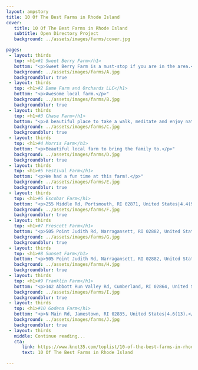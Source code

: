 ```yaml
---
layout: ampstory
title: 10 Of The Best Farms in Rhode Island
cover:
   title: 10 Of The Best Farms in Rhode Island 
   subtitle: Open Directory Project
   background: ../assets/images/farms/cover.jpg

pages: 
 - layout: thirds
   top: <h1>#1 Sweet Berry Farm</h1>
   bottom: "<p>Sweet Berry Farm is a must-stop if you are in the area.</p>"
   background: ../assets/images/farms/A.jpg
   backgroundblur: true   
 - layout: thirds
   top: <h1>#2 Dame Farm and Orchards LLC</h1>
   bottom: "<p>Awesome local farm.</p>"
   background: ../assets/images/farms/B.jpg
   backgroundblur: true  
 - layout: thirds
   top: <h1>#3 Chase Farm</h1>
   bottom: "<p>A beautiful place to take a walk, meditate and enjoy nature.</p>"
   background: ../assets/images/farms/C.jpg
   backgroundblur: true
 - layout: thirds
   top: <h1>#4 Morris Farm</h1>
   bottom: "<p>Beautiful local farm to bring the family to.</p>"
   background: ../assets/images/farms/D.jpg
   backgroundblur: true  
 - layout: thirds
   top: <h1>#5 Festival Farm</h1>
   bottom: "<p>We had a fun time at this farm!.</p>"
   background: ../assets/images/farms/E.jpg
   backgroundblur: true  
 - layout: thirds
   top: <h1>#6 Escobar Farm</h1>
   bottom: "<p>255 Middle Rd, Portsmouth, RI 02871, United States|4.4(91).</p>"
   background: ../assets/images/farms/F.jpg
   backgroundblur: true  
 - layout: thirds
   top: <h1>#7 Prescott Farm</h1>
   bottom: "<p>505 Point Judith Rd, Narragansett, RI 02882, United States|4.1(49).</p>"
   background: ../assets/images/farms/G.jpg
   backgroundblur: true 
 - layout: thirds
   top: <h1>#8 Sunset Farm</h1>
   bottom: "<p>505 Point Judith Rd, Narragansett, RI 02882, United States|4.1(49).</p>"
   background: ../assets/images/farms/H.jpg
   backgroundblur: true 
 - layout: thirds
   top: <h1>#9 Franklin Farm</h1>
   bottom: "<p>142 Abbott Run Valley Rd, Cumberland, RI 02864, United States|4.8(29).</p>"
   background: ../assets/images/farms/I.jpg
   backgroundblur: true 
 - layout: thirds
   top: <h1>#10 Godena Farm</h1>
   bottom: "<p>N Main Rd, Jamestown, RI 02835, United States|4.6(13).</p>"
   background: ../assets/images/farms/J.jpg
   backgroundblur: true   
 - layout: thirds
   middle: Continue reading...
   cta:
      link: https://www.knot35.com/toplist/10-of-the-best-farms-in-rhode-island/
      text: 10 Of The Best Farms in Rhode Island
      
---
```

